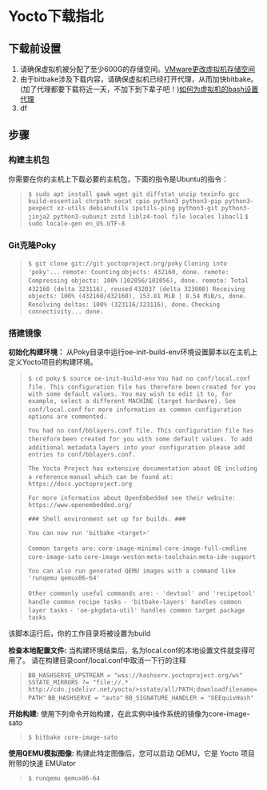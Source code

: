 # Yocto下载指北

## 下载前设置

1. 请确保虚拟机被分配了至少600G的存储空间。[VMware更改虚拟机存储空间](./Problem/More_disk_space.md)
2. 由于bitbake涉及下载内容，请确保虚拟机已经打开代理，从而加快bitbake。
   (加了代理都要下载将近一天，不加下到下辈子吧！)[如何为虚拟机的bash设置代理](./Problem/Bash_Proxy.md)
3. df

## 步骤

### 构建主机包

你需要在你的主机上下载必要的主机包，下面的指令是Ubuntu的指令：
> ```$ sudo apt install gawk wget git diffstat unzip texinfo gcc build-essential chrpath socat cpio python3 python3-pip python3-pexpect xz-utils debianutils iputils-ping python3-git python3-jinja2 python3-subunit zstd liblz4-tool file locales libacl1```
> ```$ sudo locale-gen en_US.UTF-8```

### Git克隆Poky

> ```$ git clone git://git.yoctoproject.org/poky```
> ```Cloning into 'poky'...```
> ```remote: Counting```
> ```objects: 432160, done. remote: Compressing objects: 100%```
> ```(102056/102056), done. remote: Total 432160 (delta 323116), reused```
> ```432037 (delta 323000) Receiving objects: 100% (432160/432160), 153.81 MiB | 8.54 MiB/s, done.```
> ```Resolving deltas: 100% (323116/323116), done.```
> ```Checking connectivity... done.```

### 搭建镜像

**初始化构建环境：** 从Poky目录中运行oe-init-build-env环境设置脚本以在主机上定义Yocto项目的构建环境。

> ```$ cd poky```
> ```$ source oe-init-build-env```
> ```You had no conf/local.conf file. This configuration file has therefore been```
> ```created for you with some default values. You may wish to edit it to, for```
> ```example, select a different MACHINE (target hardware). See conf/local.conf```
> ```for more information as common configuration options are commented.```
>
> ```You had no conf/bblayers.conf file. This configuration file has therefore```
> ```been created for you with some default values. To add additional metadata```
> ```layers into your configuration please add entries to conf/bblayers.conf.```
>
> ```The Yocto Project has extensive documentation about OE including a reference```
> ```manual which can be found at:```
> ```https://docs.yoctoproject.org```
>
> ```For more information about OpenEmbedded see their website:```
> ```https://www.openembedded.org/```
>
> ```### Shell environment set up for builds. ###```
>
> ```You can now run 'bitbake <target>'```
>
> ```Common targets are:```
> ```core-image-minimal```
> ```core-image-full-cmdline```
> ```core-image-sato```
> ```core-image-weston```
> ```meta-toolchain```
> ```meta-ide-support```
>
> ```You can also run generated QEMU images with a command like 'runqemu qemux86-64'```
>
> ```Other commonly useful commands are:```
> ```- 'devtool' and 'recipetool' handle common recipe tasks```
> ```- 'bitbake-layers' handles common layer tasks```
> ```- 'oe-pkgdata-util' handles common target package tasks```

该脚本运行后，你的工作目录将被设置为build

**检查本地配置文件:** 当构建环境结束后，名为local.conf的本地设置文件就变得可用了。
请在构建目录conf/local.conf中取消一下行的注释
>```BB_HASHSERVE_UPSTREAM = "wss://hashserv.yoctoproject.org/ws"```
>```SSTATE_MIRRORS ?= "file://.* http://cdn.jsdelivr.net/yocto/>sstate/all/PATH;downloadfilename=PATH"```
>```BB_HASHSERVE = "auto"```
>```BB_SIGNATURE_HANDLER = "OEEquivHash"```

**开始构建:** 使用下列命令开始构建，在此实例中操作系统的镜像为core-image-sato
>`$ bitbake core-image-sato`

**使用QEMU模拟图像:** 构建此特定图像后，您可以启动 QEMU，它是 Yocto 项目附带的快速 EMUlator
>`$ runqemu qemux86-64`
